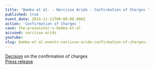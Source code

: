 ```yaml
---
title: 'Bemba et al. - Narcisse Arido - Confirmation of Charges '
published: true
event_date: 2014-11-11T00:00:00.000Z
action: 'Confirmation of Charges '
case: the-prosecutor-v-bemba-et-al
accused: narcisse-arido
youtube:
slug: bemba-et-al-events-narcisse-arido-confirmation-of-charges-
---
```



[Decision](http://www.icc-cpi.int/iccdocs/doc/doc1857534.pdf) on the confirmation of charges
<br>[Press release](https://www.icc-cpi.int/pages/item.aspx?name=PR1062)